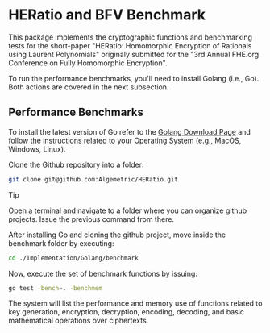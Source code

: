 # HERatio and BFV Benchmark

This package implements the cryptographic functions and benchmarking tests for the short-paper "HERatio: Homomorphic Encryption of Rationals using Laurent Polynomials" originaly submitted for the "3rd Annual FHE.org Conference on Fully Homomorphic Encryption".

To run the performance benchmarks, you'll need to install Golang (i.e., Go). Both actions are covered in the next subsection.

## Performance Benchmarks

To install the latest version of Go refer to the [Golang Download Page](https://go.dev/learn/) and follow the instructions related to your Operating System (e.g., MacOS, Windows, Linux).

Clone the Github repository into a folder:

```bash
git clone git@github.com:Algemetric/HERatio.git
```

> [!TIP]
> Open a terminal and navigate to a folder where you can organize github projects. Issue the previous command from there.

After installing Go and cloning the github project, move inside the benchmark folder by executing:

```bash
cd ./Implementation/Golang/benchmark
```

Now, execute the set of benchmark functions by issuing:

```bash
go test -bench=. -benchmem
```

The system will list the performance and memory use of functions related to key generation, encryption, decryption, encoding, decoding, and basic mathematical operations over ciphertexts.

